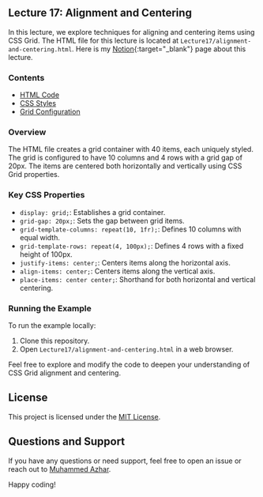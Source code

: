 ## Lecture 17: Alignment and Centering

In this lecture, we explore techniques for aligning and centering items using CSS Grid. The HTML file for this lecture is located at `Lecture17/alignment-and-centering.html`. Here is my [Notion](https://muhammedazhar.notion.site/Lecture-17-CSS-Grid-Alignment-Centering-fbf725ebcdf34e96beca2bb8d08f89b7?pvs=4){:target="_blank"} page about this lecture.

### Contents

- [HTML Code](https://github.com/muhammedazhar/CSS-GRID/blob/master/Lecture17/alignment-and-centering.html)
- [CSS Styles](https://github.com/muhammedazhar/CSS-GRID/blob/master/Lecture17/alignment-and-centering.html#L22-L40)
- [Grid Configuration](https://github.com/muhammedazhar/CSS-GRID/blob/master/Lecture17/alignment-and-centering.html#L24-L27)

### Overview

The HTML file creates a grid container with 40 items, each uniquely styled. The grid is configured to have 10 columns and 4 rows with a grid gap of 20px. The items are centered both horizontally and vertically using CSS Grid properties.

### Key CSS Properties

- `display: grid;`: Establishes a grid container.
- `grid-gap: 20px;`: Sets the gap between grid items.
- `grid-template-columns: repeat(10, 1fr);`: Defines 10 columns with equal width.
- `grid-template-rows: repeat(4, 100px);`: Defines 4 rows with a fixed height of 100px.
- `justify-items: center;`: Centers items along the horizontal axis.
- `align-items: center;`: Centers items along the vertical axis.
- `place-items: center center;`: Shorthand for both horizontal and vertical centering.

### Running the Example

To run the example locally:

1. Clone this repository.
2. Open `Lecture17/alignment-and-centering.html` in a web browser.

Feel free to explore and modify the code to deepen your understanding of CSS Grid alignment and centering.

## License

This project is licensed under the [MIT License](LICENSE).

## Questions and Support

If you have any questions or need support, feel free to open an issue or reach out to [Muhammed Azhar](https://github.com/muhammedazhar).

Happy coding!